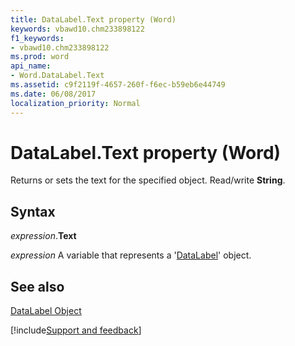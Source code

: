 ```yaml
---
title: DataLabel.Text property (Word)
keywords: vbawd10.chm233898122
f1_keywords:
- vbawd10.chm233898122
ms.prod: word
api_name:
- Word.DataLabel.Text
ms.assetid: c9f2119f-4657-260f-f6ec-b59eb6e44749
ms.date: 06/08/2017
localization_priority: Normal
---
```



# DataLabel.Text property (Word)

Returns or sets the text for the specified object. Read/write  **String**.


## Syntax

_expression_.**Text**

_expression_ A variable that represents a '[DataLabel](Word.DataLabel.md)' object.


## See also


[DataLabel Object](Word.DataLabel.md)

[!include[Support and feedback](~/includes/feedback-boilerplate.md)]
